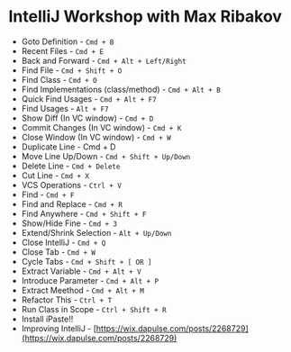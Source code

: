 <h1>IntelliJ Workshop with Max Ribakov</h1>

* Goto Definition - `Cmd + B`
* Recent Files - `Cmd + E`
* Back and Forward - `Cmd + Alt + Left/Right`
* Find File - `Cmd + Shift + O`
* Find Class - `Cmd + O`
* Find Implementations (class/method) - `Cmd + Alt + B`
* Quick Find Usages - `Cmd + Alt + F7`
* Find Usages - `Alt + F7`
* Show Diff (In VC window) - `Cmd + D`
* Commit Changes (In VC window) - `Cmd + K`
* Close Window (In VC window) - `Cmd + W`
* Duplicate Line - Cmd + D
* Move Line Up/Down - `Cmd + Shift + Up/Down`
* Delete Line - `Cmd + Delete`
* Cut Line - `Cmd + X`
* VCS Operations - `Ctrl + V`
* Find - `Cmd + F`
* Find and Replace - `Cmd + R`
* Find Anywhere - `Cmd + Shift + F`
* Show/Hide Fine - `Cmd + 3`
* Extend/Shrink Selection - `Alt + Up/Down`
* Close IntelliJ - `Cmd + Q`
* Close Tab - `Cmd + W`
* Cycle Tabs - `Cmd + Shift + [ OR ]`
* Extract Variable - `Cmd + Alt + V`
* Introduce Parameter - `Cmd + Alt + P`
* Extract Meethod - `Cmd + Alt + M`
* Refactor This - `Ctrl + T`
* Run Class in Scope - `Ctrl + Shift + R`
* Install iPaste!!
* Improving IntelliJ - [https://wix.dapulse.com/posts/2268729](https://wix.dapulse.com/posts/2268729)
